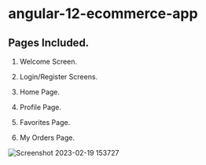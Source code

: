 # angular-12-ecommerce-app


## Pages Included. 
1. Welcome Screen.

2. Login/Register Screens. 

3. Home Page. 

4. Profile Page.

5. Favorites Page. 

6. My Orders Page.

![Screenshot 2023-02-19 153727](https://user-images.githubusercontent.com/93249038/219941663-df373a6b-6b09-43c3-ae66-46fa84e02158.png)
